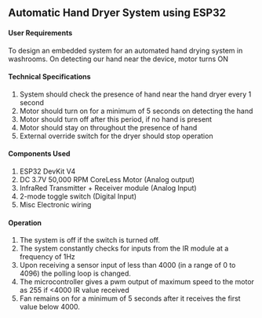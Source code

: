 ## Automatic Hand Dryer System using ESP32

#### User Requirements
To design an embedded system for an automated hand drying system in washrooms.
On detecting our hand near the device, motor turns ON 

#### Technical Specifications
1. System should check the presence of hand near the hand dryer every 1 second
2. Motor should turn on for a minimum of 5 seconds on detecting the hand
3. Motor should turn off after this period, if no hand is present
4. Motor should stay on throughout the presence of hand
5. External override switch for the dryer should stop operation

#### Components Used
1. ESP32 DevKit V4
2. DC 3.7V 50,000 RPM CoreLess Motor (Analog output)
3. InfraRed Transmitter + Receiver module (Analog Input)
4. 2-mode toggle switch (Digital Input)
5. Misc Electronic wiring

#### Operation
1. The system is off if the switch is turned off.
2. The system constantly checks for inputs from the IR module at a frequency of 1Hz
3. Upon receiving a sensor input of less than 4000 (in a range of 0 to 4096) the polling loop is changed.
4. The microcontroller gives a pwm output of maximum speed to the motor as 255 if <4000 IR value received
5. Fan remains on for a minimum of 5 seconds after it receives the first value below 4000.

